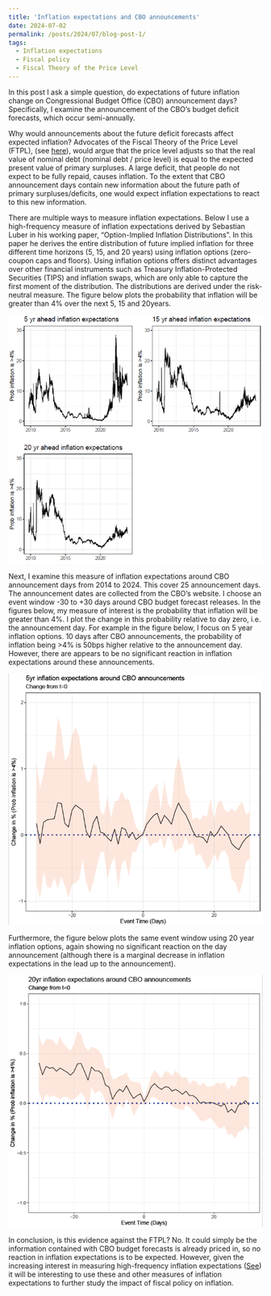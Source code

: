 ```yaml
---
title: 'Inflation expectations and CBO announcements'
date: 2024-07-02
permalink: /posts/2024/07/blog-post-1/
tags:
  - Inflation expectations
  - Fiscal policy
  - Fiscal Theory of the Price Level
---
```



In this post I ask a simple question, do expectations of future inflation change on Congressional Budget Office (CBO) announcement days? Specifically, I examine the announcement of the CBO’s budget deficit forecasts, which occur semi-annually. 

Why would announcements about the future deficit forecasts affect expected inflation? Advocates of the Fiscal Theory of the Price Level (FTPL), (see [here](https://johnhcochrane.blogspot.com/2024/01/fiscal-narratives-for-us-inflation.html)), would argue that the price level adjusts so that the real value of nominal debt (nominal debt / price level) is equal to the expected present value of primary surpluses. A large deficit, that people do not expect to be fully repaid, causes inflation. To the extent that CBO announcement days contain new information about the future path of primary surpluses/deficits, one would expect inflation expectations to react to this new information. 

There are multiple ways to measure inflation expectations. Below I use a high-frequency measure of inflation expectations derived by Sebastian Luber in his working paper, “Option-Implied Inflation Distributions”. In this paper he derives the entire distribution of future implied inflation for three different time horizons (5, 15, and 20 years) using inflation options (zero-coupon caps and floors). Using inflation options offers distinct advantages over other financial instruments such as Treasury Inflation-Protected Securities (TIPS) and inflation swaps, which are only able to capture the first moment of the distribution. The distributions are derived under the risk-neutral measure. The figure below plots the probability that inflation will be greater than 4% over the next 5, 15 and 20years. 

![Alt text](/assets/images/blog_1_fig_1.PNG)

Next, I examine this measure of inflation expectations around CBO announcement days from 2014 to 2024. This cover 25 announcement days. The announcement dates are collected from the CBO’s website. I choose an event window -30 to +30 days around CBO budget forecast releases. In the figures below, my measure of interest is the probability that inflation will be greater than 4%.  I plot the change in this probability relative to day zero, i.e. the announcement day. For example in the figure below, I focus on 5 year inflation options. 10 days after CBO announcements, the probability of inflation being >4% is 50bps higher relative to the announcement day. However, there are appears to be no significant reaction in inflation expectations around these announcements. 

![Alt text](/assets/images/blog_1_fig_2.PNG)

Furthermore, the figure below plots the same event window using 20 year inflation options, again showing no significant reaction on the day announcement (although there is a marginal decrease in inflation expectations in the lead up to the announcement).

![Alt text](/assets/images/blog_1_fig_3.PNG)

In conclusion, is this evidence against the FTPL? No. It could simply be the information contained with CBO budget forecasts is already priced in, so no reaction in inflation expectations is to be expected. However, given the increasing interest in measuring high-frequency inflation expectations ([See](https://www.stlouisfed.org/on-the-economy/2024/jul/exploring-tail-risks-inflation-expectations?utm_source=Federal+Reserve+Bank+of+St.+Louis+Publications&utm_campaign=d81c841373-BlogAlert&utm_medium=email&utm_term=0_c572dedae2-d81c841373-236932454)) it will be interesting to use these and other measures of inflation expectations to further study the impact of fiscal policy on inflation.




